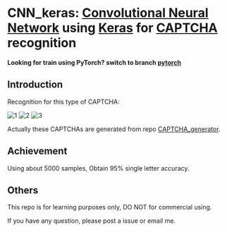 # CNN_keras: [Convolutional Neural Network](https://en.wikipedia.org/wiki/Convolutional_neural_network) using [Keras](https://github.com/fchollet/keras/tree/master/keras) for [CAPTCHA](https://en.wikipedia.org/wiki/CAPTCHA) recognition

__Looking for train using PyTorch? switch to branch [pytorch](https://github.com/skyduy/CAPTCHA_generator)__

## Introduction

Recognition for this type of CAPTCHA:

![1](https://github.com/skyduy/CAPTCHA_generator/blob/master/samples/7L2ND.jpg)
![2](https://github.com/skyduy/CAPTCHA_generator/blob/master/samples/A4KA4.jpg)
![3](https://github.com/skyduy/CAPTCHA_generator/blob/master/samples/C4P01.jpg)

Actually these CAPTCHAs are generated from repo [CAPTCHA_generator](https://github.com/skyduy/CAPTCHA_generator).

## Achievement

Using about 5000 samples, Obtain 95% single letter accuracy.


## Others

This repo is for learning purposes only, DO NOT for commercial using.

If you have any question, please post a issue or email me.
